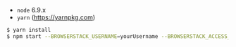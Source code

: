 * `node` 6.9.x
* `yarn` (https://yarnpkg.com)

```bash
$ yarn install
$ npm start --BROWSERSTACK_USERNAME=yourUsername --BROWSERSTACK_ACCESS_KEY=yourAccessKey
```
